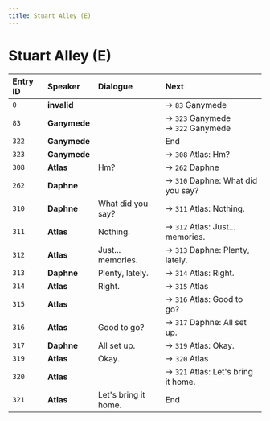```yaml
---
title: Stuart Alley (E)
---
```


# Stuart Alley (E)


| Entry ID | Speaker | Dialogue | Next |
| :------- | :------ | :------- | :------------ |
| `0` | **invalid** |  | → `83` Ganymede |
| `83` | **Ganymede** |  | → `323` Ganymede<br>→ `322` Ganymede |
| `322` | **Ganymede** |  | End |
| `323` | **Ganymede** |  | → `308` Atlas: Hm? |
| `308` | **Atlas** | Hm? | → `262` Daphne |
| `262` | **Daphne** |  | → `310` Daphne: What did you say? |
| `310` | **Daphne** | What did you say? | → `311` Atlas: Nothing\. |
| `311` | **Atlas** | Nothing\. | → `312` Atlas: Just\.\.\. memories\. |
| `312` | **Atlas** | Just\.\.\. memories\. | → `313` Daphne: Plenty, lately\. |
| `313` | **Daphne** | Plenty, lately\. | → `314` Atlas: Right\. |
| `314` | **Atlas** | Right\. | → `315` Atlas |
| `315` | **Atlas** |  | → `316` Atlas: Good to go? |
| `316` | **Atlas** | Good to go? | → `317` Daphne: All set up\. |
| `317` | **Daphne** | All set up\. | → `319` Atlas: Okay\. |
| `319` | **Atlas** | Okay\. | → `320` Atlas |
| `320` | **Atlas** |  | → `321` Atlas: Let's bring it home\. |
| `321` | **Atlas** | Let's bring it home\. | End |
